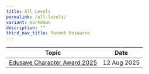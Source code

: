 ```yaml
---
title: All Levels
permalink: /all-levels/
variant: markdown
description: ""
third_nav_title: Parent Resource
---
```

| **Topic** | **Date**
| -------- | -------- | 
|[Edusave Character Award 2025](/files/ECHA_School_Website.pdf)| 12 Aug 2025